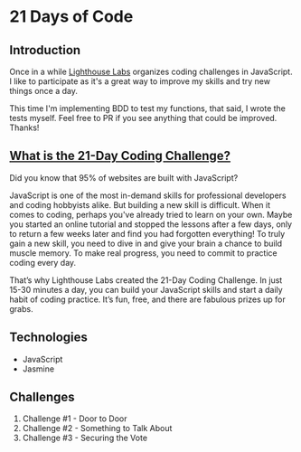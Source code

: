 # 21 Days of Code
## Introduction
Once in a while [Lighthouse Labs](https://www.lighthouselabs.ca/) organizes coding challenges in JavaScript. I like to participate as it's a great way to improve my skills and try new things once a day.

This time I'm implementing BDD to test my functions, that said, I wrote the tests myself. Feel free to PR if you see anything that could be improved. Thanks!

## [What is the 21-Day Coding Challenge?](https://coding-challenge.lighthouselabs.ca/about)
Did you know that 95% of websites are built with JavaScript?

JavaScript is one of the most in-demand skills for professional developers and coding hobbyists alike. But building a new skill is difficult. When it comes to coding, perhaps you've already tried to learn on your own. Maybe you started an online tutorial and stopped the lessons after a few days, only to return a few weeks later and find you had forgotten everything! To truly gain a new skill, you need to dive in and give your brain a chance to build muscle memory. To make real progress, you need to commit to practice coding every day.

That’s why Lighthouse Labs created the 21-Day Coding Challenge. In just 15-30 minutes a day, you can build your JavaScript skills and start a daily habit of coding practice. It’s fun, free, and there are fabulous prizes up for grabs.


## Technologies

- JavaScript
- Jasmine

## Challenges
1. Challenge #1 - Door to Door
2. Challenge #2 - Something to Talk About
3. Challenge #3 - Securing the Vote